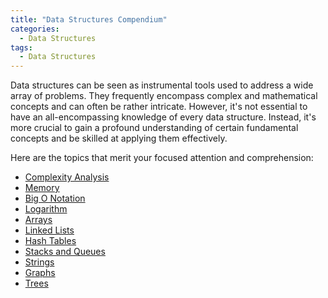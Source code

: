 ```yaml
---
title: "Data Structures Compendium"
categories:
  - Data Structures
tags:
  - Data Structures
---
```


Data structures can be seen as instrumental tools used to address a wide array of problems. They frequently encompass complex and mathematical concepts and can often be rather intricate. However, it's not essential to have an all-encompassing knowledge of every data structure. Instead, it's more crucial to gain a profound understanding of certain fundamental concepts and be skilled at applying them effectively.

Here are the topics that merit your focused attention and comprehension:

* [Complexity Analysis](https://matthewonsoftware.com/blog/complexity-analysis)
* [Memory](https://matthewonsoftware.com/blog/memory/)
* [Big O Notation](https://matthewonsoftware.com/blog/big-o-notation)
* [Logarithm](https://matthewonsoftware.com/blog/logarithm)
* [Arrays](https://matthewonsoftware.com/blog/arrays)
* [Linked Lists](https://matthewonsoftware.com/blog/linked-lists)
* [Hash Tables](https://matthewonsoftware.com/blog/hash-tables)
* [Stacks and Queues](https://matthewonsoftware.com/blog/stacks-and-queues)
* [Strings](https://matthewonsoftware.com/blog/strings)
* [Graphs](https://matthewonsoftware.com/blog/graphs)
* [Trees](https://matthewonsoftware.com/blog/trees)
